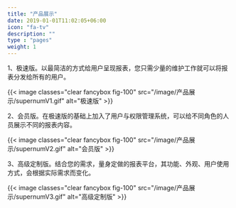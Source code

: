 ```yaml
---
title: "产品展示"
date: 2019-01-01T11:02:05+06:00
icon: "fa-tv"
description: ""
type : "pages"
weight: 1
---
```


1、极速版。以最简洁的方式给用户呈现报表，您只需少量的维护工作就可以将报表分发给所有的用户。  

{{< image classes="clear fancybox fig-100" src="/image/产品展示/supernumV1.gif" alt="极速版" >}}
<br>

2、会员版。在极速版的基础上加入了用户与权限管理系统，可以给不同角色的人员展示不同的报表内容。 

{{< image classes="clear fancybox fig-100" src="/image/产品展示/supernumV2.gif" alt="会员版" >}}
<br>

3、高级定制版。结合您的需求，量身定做的报表平台，其功能、外观、用户使用方式，会根据实际需求而变化。  

{{< image classes="clear fancybox fig-100" src="/image/产品展示/supernumV3.gif" alt="高级定制版" >}}  
